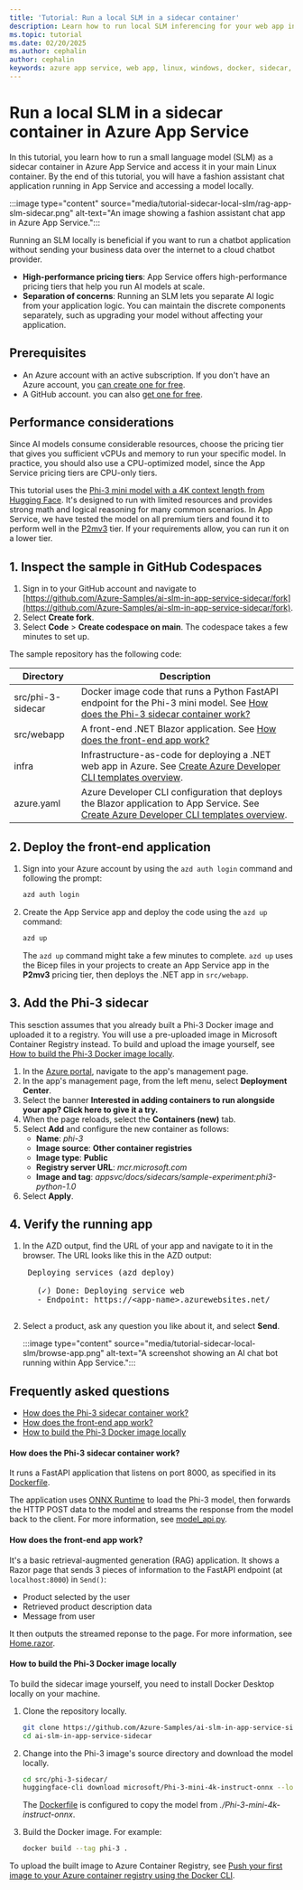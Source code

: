 ```yaml
---
title: 'Tutorial: Run a local SLM in a sidecar container'
description: Learn how to run local SLM inferencing for your web app in a sidecar container on Azure App Service, and separate your web app and your AI model for operational efficiency.
ms.topic: tutorial
ms.date: 02/20/2025
ms.author: cephalin
author: cephalin
keywords: azure app service, web app, linux, windows, docker, sidecar, ai, chatbot, slm, small language model, local SLM, Azure tutorial
---
```


# Run a local SLM in a sidecar container in Azure App Service

In this tutorial, you learn how to run a small language model (SLM) as a sidecar container in Azure App Service and access it in your main Linux container. By the end of this tutorial, you will have a fashion assistant chat application running in App Service and accessing a model locally.

:::image type="content" source="media/tutorial-sidecar-local-slm/rag-app-slm-sidecar.png" alt-text="An image showing a fashion assistant chat app in Azure App Service.":::

Running an SLM locally is beneficial if you want to run a chatbot application without sending your business data over the internet to a cloud chatbot provider.

- **High-performance pricing tiers**: App Service offers high-performance pricing tiers that help you run AI models at scale.
- **Separation of concerns**: Running an SLM lets you separate AI logic from your application logic. You can maintain the discrete components separately, such as upgrading your model without affecting your application.

## Prerequisites

* An Azure account with an active subscription. If you don't have an Azure account, you [can create one for free](https://azure.microsoft.com/free/java/).
* A GitHub account. you can also [get one for free](https://github.com/join).

## Performance considerations

Since AI models consume considerable resources, choose the pricing tier that gives you sufficient vCPUs and memory to run your specific model. In practice, you should also use a CPU-optimized model, since the App Service pricing tiers are CPU-only tiers.

This tutorial uses the [Phi-3 mini model with a 4K context length from Hugging Face](https://huggingface.co/microsoft/Phi-3-mini-4k-instruct-onnx). It's designed to run with limited resources and provides strong math and logical reasoning for many common scenarios. In App Service, we have tested the model on all premium tiers and found it to perform well in the [P2mv3](https://azure.microsoft.com/pricing/details/app-service/linux/) tier. If your requirements allow, you can run it on a lower tier.

## 1. Inspect the sample in GitHub Codespaces

1. Sign in to your GitHub account and navigate to [https://github.com/Azure-Samples/ai-slm-in-app-service-sidecar/fork](https://github.com/Azure-Samples/ai-slm-in-app-service-sidecar/fork).
1. Select **Create fork**.
1. Select **Code** > **Create codespace on main**. The codespace takes a few minutes to set up.

The sample repository has the following code:

| Directory        | Description                                                                 |
|------------------|-----------------------------------------------------------------------------|
| src/phi-3-sidecar| Docker image code that runs a Python FastAPI endpoint for the Phi-3 mini model. See [How does the Phi-3 sidecar container work?](#how-does-the-phi-3-sidecar-container-work) |
| src/webapp       | A front-end .NET Blazor application. See [How does the front-end app work?](#how-does-the-front-end-app-work) |
| infra            | Infrastructure-as-code for deploying a .NET web app in Azure. See [Create Azure Developer CLI templates overview](/azure/developer/azure-developer-cli/make-azd-compatible). |
| azure.yaml       | Azure Developer CLI configuration that deploys the Blazor application to App Service. See [Create Azure Developer CLI templates overview](/azure/developer/azure-developer-cli/make-azd-compatible). |

## 2. Deploy the front-end application

1. Sign into your Azure account by using the `azd auth login` command and following the prompt:

   ```bash
   azd auth login
   ```

1. Create the App Service app and deploy the code using the `azd up` command:

   ```bash
   azd up
   ```

   The `azd up` command might take a few minutes to complete. `azd up` uses the Bicep files in your projects to create an App Service app in the **P2mv3** pricing tier, then deploys the .NET app in `src/webapp`.

## 3. Add the Phi-3 sidecar

This sesction assumes that you already built a Phi-3 Docker image and uploaded it to a registry. You will use a pre-uploaded image in Microsoft Container Registry instead. To build and upload the image yourself, see [How to build the Phi-3 Docker image locally](#how-to-build-the-phi-3-docker-image-locally).

1. In the [Azure portal](https://portal.azure.com), navigate to the app's management page.
1. In the app's management page, from the left menu, select **Deployment Center**.
1. Select the banner **Interested in adding containers to run alongside your app? Click here to give it a try.**
1. When the page reloads, select the **Containers (new)** tab.
1. Select **Add** and configure the new container as follows:
    - **Name**: *phi-3*
    - **Image source**: **Other container registries**
    - **Image type**: **Public**
    - **Registry server URL**: *mcr.microsoft.com*
    - **Image and tag**: *appsvc/docs/sidecars/sample-experiment:phi3-python-1.0*
1. Select **Apply**.

## 4. Verify the running app

1. In the AZD output, find the URL of your app and navigate to it in the browser. The URL looks like this in the AZD output:

    <pre>
    Deploying services (azd deploy)
    
      (✓) Done: Deploying service web
      - Endpoint: https://&lt;app-name>.azurewebsites.net/
    </pre>

1. Select a product, ask any question you like about it, and select **Send**.

    :::image type="content" source="media/tutorial-sidecar-local-slm/browse-app.png" alt-text="A screenshot showing an AI chat bot running within App Service.":::

## Frequently asked questions

- [How does the Phi-3 sidecar container work?](#how-does-the-phi-3-sidecar-container-work)
- [How does the front-end app work?](#how-does-the-front-end-app-work)
- [How to build the Phi-3 Docker image locally](#how-to-build-the-phi-3-docker-image-locally)

#### How does the Phi-3 sidecar container work?

It runs a FastAPI application that listens on port 8000, as specified in its [Dockerfile](https://github.com/Azure-Samples/ai-slm-in-app-service-sidecar/blob/main/src/phi-3-sidecar/Dockerfile).

The application uses [ONNX Runtime](https://onnxruntime.ai/docs/) to load the Phi-3 model, then forwards the HTTP POST data to the model and streams the response from the model back to the client. For more information, see [model_api.py](https://github.com/Azure-Samples/ai-slm-in-app-service-sidecar/blob/main/src/phi-3-sidecar/model_api.py).

#### How does the front-end app work?

It's a basic retrieval-augmented generation (RAG) application. It shows a Razor page that sends 3 pieces of information to the FastAPI endpoint (at `localhost:8000`) in `Send()`:

- Product selected by the user
- Retrieved product description data
- Message from user

It then outputs the streamed reponse to the page. For more information, see [Home.razor](https://github.com/Azure-Samples/ai-slm-in-app-service-sidecar/blob/main/src/webapp/Components/Pages/Home.razor).

#### How to build the Phi-3 Docker image locally 

To build the sidecar image yourself, you need to install Docker Desktop locally on your machine.

1. Clone the repository locally.

    ```bash
    git clone https://github.com/Azure-Samples/ai-slm-in-app-service-sidecar
    cd ai-slm-in-app-service-sidecar
    ```

1. Change into the Phi-3 image's source directory and download the model locally.

    ```bash
    cd src/phi-3-sidecar/
    huggingface-cli download microsoft/Phi-3-mini-4k-instruct-onnx --local-dir ./Phi-3-mini-4k-instruct-onnx
    ```
    
    The [Dockerfile](https://github.com/Azure-Samples/ai-slm-in-app-service-sidecar/blob/main/src/phi-3-sidecar/Dockerfile) is configured to copy the model from *./Phi-3-mini-4k-instruct-onnx*.
    
1. Build the Docker image. For example:

    ```bash
    docker build --tag phi-3 .
    ```

To upload the built image to Azure Container Registry, see [Push your first image to your Azure container registry using the Docker CLI](/azure/container-registry/container-registry-get-started-docker-cli).